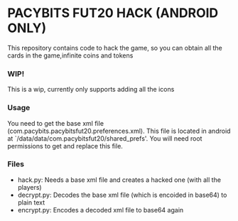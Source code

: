 # PACYBITS FUT20 HACK (ANDROID ONLY)

This repository contains code to hack the game, so you can obtain all the cards in the game,infinite coins and tokens

### WIP!
This is a wip, currently only supports adding all the icons

### Usage
You need to get the base xml file (com.pacybits.pacybitsfut20.preferences.xml). This file is located in android at `/data/data/com.pacybitsfut20/shared_prefs'. You will need root permissions to get and replace this file.

### Files
* hack.py: Needs a base xml file and creates a hacked one (with all the players)
* decrypt.py: Decodes the base xml file (which is encoided in base64) to plain text
* encrypt.py: Encodes a decoded xml file to base64 again
